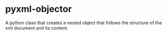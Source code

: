 pyxml-objector
==============

A python class that creates a nested object that follows the structure of the xml document and its content.
